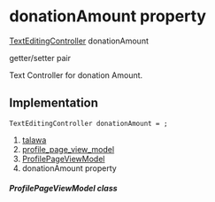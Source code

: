 
<div>

# donationAmount property

</div>


[TextEditingController](https://api.flutter.dev/flutter/widgets/TextEditingController-class.html)
donationAmount


getter/setter pair




Text Controller for donation Amount.



## Implementation

``` language-dart
TextEditingController donationAmount = ;
```







1.  [talawa](../../index.md)
2.  [profile_page_view_model](../../view_model_after_auth_view_models_profile_view_models_profile_page_view_model/)
3.  [ProfilePageViewModel](../../view_model_after_auth_view_models_profile_view_models_profile_page_view_model/ProfilePageViewModel-class.md)
4.  donationAmount property

##### ProfilePageViewModel class







